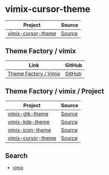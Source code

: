 

# vimix-cursor-theme

| Project | Source |
| --- | --- |
| [vimix-cursor-theme](https://github.com/samwhelp/theme-factory-vimix/tree/main/project/vimix-cursor-theme) | [Source](https://github.com/vinceliuice/Vimix-cursors) |


## Theme Factory / vimix

| Link | GitHub |
| ---- | ------ |
| [Theme Factory / Vimix](https://samwhelp.github.io/theme-factory-vimix/) | [GitHub](https://github.com/samwhelp/theme-factory-vimix) |


## Theme Factory / vimix / Project

| Project | Source |
| --- | --- |
| [vimix-gtk-theme](https://github.com/samwhelp/theme-factory-vimix/tree/main/project/vimix-gtk-theme) | [Source](https://github.com/vinceliuice/vimix-gtk-themes) |
| [vimix-kde-theme](https://github.com/samwhelp/theme-factory-vimix/tree/main/project/vimix-kde-theme) | [Source](https://github.com/vinceliuice/vimix-kde) |
| [vimix-icon-theme](https://github.com/samwhelp/theme-factory-vimix/tree/main/project/vimix-icon-theme) | [Source](https://github.com/vinceliuice/vimix-icon-theme) |
| [vimix-cursor-theme](https://github.com/samwhelp/theme-factory-vimix/tree/main/project/vimix-cursor-theme) | [Source](https://github.com/vinceliuice/Vimix-cursors) |


## Search

* [vimix](https://github.com/vinceliuice?tab=repositories&q=vimix)
